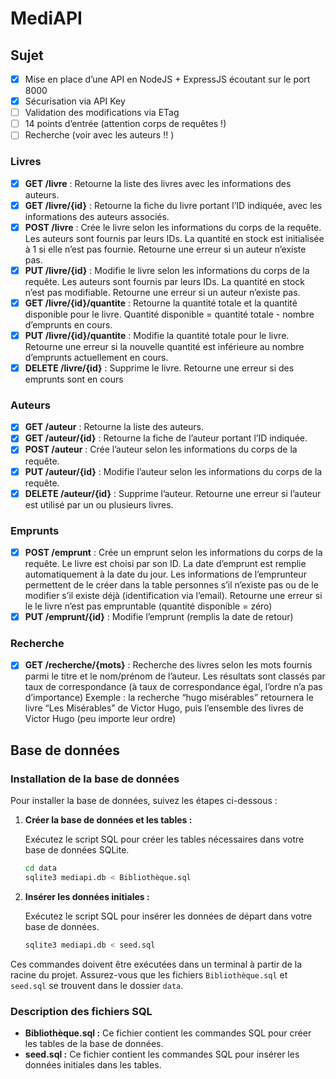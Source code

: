 # MediAPI

## Sujet

- [x] Mise en place d’une API en NodeJS + ExpressJS écoutant sur le port 8000
- [x] Sécurisation via API Key
- [ ] Validation des modifications via ETag
- [ ] 14 points d’entrée (attention corps de requêtes !)
- [ ] Recherche (voir avec les auteurs !! )

### Livres

- [x] **GET /livre** : Retourne la liste des livres avec les informations des auteurs.
- [x] **GET /livre/{id}** : Retourne la fiche du livre portant l’ID indiquée, avec les informations des auteurs associés.
- [x] **POST /livre** : Crée le livre selon les informations du corps de la requête. Les auteurs sont fournis par leurs IDs. La quantité en stock est initialisée à 1 si elle n’est pas fournie. Retourne une erreur si un auteur n’existe pas.
- [x] **PUT /livre/{id}** : Modifie le livre selon les informations du corps de la requête. Les auteurs sont fournis par leurs IDs. La quantité en stock n’est pas modifiable. Retourne une erreur si un auteur n’existe pas.
- [x] **GET /livre/{id}/quantite** : Retourne la quantité totale et la quantité disponible pour le livre. Quantité disponible = quantité totale - nombre d’emprunts en cours.
- [x] **PUT /livre/{id}/quantite** : Modifie la quantité totale pour le livre. Retourne une erreur si la nouvelle quantité est inférieure au nombre d’emprunts actuellement en cours.
- [x] **DELETE /livre/{id}** : Supprime le livre. Retourne une erreur si des emprunts sont en cours

### Auteurs

- [x] **GET /auteur** : Retourne la liste des auteurs.
- [x] **GET /auteur/{id}** : Retourne la fiche de l’auteur portant l’ID indiquée.
- [x] **POST /auteur** : Crée l’auteur selon les informations du corps de la requête.
- [x] **PUT /auteur/{id}** : Modifie l’auteur selon les informations du corps de la requête.
- [x] **DELETE /auteur/{id}** : Supprime l’auteur. Retourne une erreur si l’auteur est utilisé par un ou plusieurs livres.

### Emprunts

- [x] **POST /emprunt** : Crée un emprunt selon les informations du corps de la requête. Le livre est choisi par son ID. La date d’emprunt est remplie automatiquement à la date du jour. Les informations de l’emprunteur permettent de le créer dans la table personnes s’il n’existe pas ou de le modifier s’il existe déjà (identification via l’email). Retourne une erreur si le le livre n’est pas empruntable (quantité disponible = zéro)
- [x] **PUT /emprunt/{id}** : Modifie l’emprunt (remplis la date de retour)

### Recherche

- [x] **GET /recherche/{mots}** : Recherche des livres selon les mots fournis parmi le titre et le nom/prénom de l’auteur. Les résultats sont classés par taux de correspondance (à taux de correspondance égal, l’ordre n’a pas d’importance) Exemple : la recherche “hugo misérables” retournera le livre “Les Misérables” de Victor Hugo, puis l’ensemble des livres de Victor Hugo (peu importe leur ordre)

## Base de données

### Installation de la base de données

Pour installer la base de données, suivez les étapes ci-dessous :

1. **Créer la base de données et les tables :**

    Exécutez le script SQL pour créer les tables nécessaires dans votre base de données SQLite.

    ```bash
    cd data
    sqlite3 mediapi.db < Bibliothèque.sql
    ```

2. **Insérer les données initiales :**

    Exécutez le script SQL pour insérer les données de départ dans votre base de données.

    ```bash
    sqlite3 mediapi.db < seed.sql
    ```

Ces commandes doivent être exécutées dans un terminal à partir de la racine du projet. Assurez-vous que les fichiers `Bibliothèque.sql` et `seed.sql` se trouvent dans le dossier `data`.

### Description des fichiers SQL

- **Bibliothèque.sql :** Ce fichier contient les commandes SQL pour créer les tables de la base de données.
- **seed.sql :** Ce fichier contient les commandes SQL pour insérer les données initiales dans les tables.
